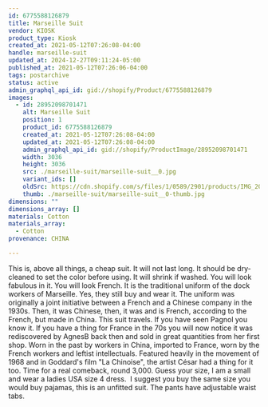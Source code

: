 ```yaml
---
id: 6775588126879
title: Marseille Suit
vendor: KIOSK
product_type: Kiosk
created_at: 2021-05-12T07:26:08-04:00
handle: marseille-suit
updated_at: 2024-12-27T09:11:24-05:00
published_at: 2021-05-12T07:26:06-04:00
tags: postarchive
status: active
admin_graphql_api_id: gid://shopify/Product/6775588126879
images:
  - id: 28952098701471
    alt: Marseille Suit
    position: 1
    product_id: 6775588126879
    created_at: 2021-05-12T07:26:08-04:00
    updated_at: 2021-05-12T07:26:08-04:00
    admin_graphql_api_id: gid://shopify/ProductImage/28952098701471
    width: 3036
    height: 3036
    src: ./marseille-suit/marseille-suit__0.jpg
    variant_ids: []
    oldSrc: https://cdn.shopify.com/s/files/1/0589/2901/products/IMG_20191126_233542.jpg?v=1620818768
    thumb: ./marseille-suit/marseille-suit__0-thumb.jpg
dimensions: ""
dimensions_array: []
materials: Cotton
materials_array:
  - Cotton
provenance: CHINA

---
```


This is, above all things, a cheap suit. It will not last long. It should be dry-cleaned to set the color before using. It will shrink if washed. You will look fabulous in it. You will look French. It is the traditional uniform of the dock workers of Marseille. Yes, they still buy and wear it. The uniform was originally a joint initiative between a French and a Chinese company in the 1930s. Then, it was Chinese, then, it was and is French, according to the French, but made in China. This suit travels. If you have seen Pagnol you know it. If you have a thing for France in the 70s you will now notice it was rediscovered by AgnesB back then and sold in great quantities from her first shop. Worn in the past by workers in China, imported to France, worn by the French workers and leftist intellectuals. Featured heavily in the movement of 1968 and in Goddard's film "La Chinoise", the artist César had a thing for it too. Time for a real comeback, round 3,000. Guess your size, I am a small and wear a ladies USA size 4 dress.  I suggest you buy the same size you would buy pajamas, this is an unfitted suit. The pants have adjustable waist tabs.